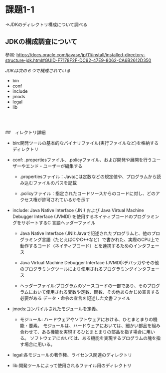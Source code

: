 # 課題1-1
→JDKのディレクトリ構成について調べる


## JDKの構成調査について

参照:
<https://docs.oracle.com/javase/jp/11/install/installed-directory-structure-jdk.html#GUID-F7178F2F-DC92-47E9-8062-CA6B2612D350>


*JDKは次の６つで構成されている*
* bin
* conf
* include
* jmods
* legal
* lib

<br><br>

##　ィレクトリ詳細

- bin:開発ツールの基本的なバイナリファイル(実行ファイルなど)を格納するディレクトリ

- conf: .propertiesファイル、.policyファイル、および開発や展開を行うユーザーやエンド・ユーザーが編集する

    - .propertiesファイル：Javaには定数などの規定値や、プログラムから読み込むファイルのパスを記載

    - .policyファイル：指定されたコードソースからのコードに対し、どのアクセス権が許可されているかを示す

- include: Java Native Interface (JNI) および Java Virtual Machine Debugger Interface (JVMDI) を使用するネイティブコードのプログラミングをサポートするC 言語ヘッダーファイル

    - Java Native Interface (JNI):Javaで記述されたプログラムと、他のプログラミング言語（たとえばCやC++など）で書かれた、実際のCPU上で動作するコード（ネイティブコード）とを連携するためのインタフェース

    - Java Virtual Machine Debugger Interface (JVMDI):デバッガやその他のプログラミングツールにより使用されるプログラミングインタフェース

    - ヘッダーファイル:プログラムのソースコードの一部であり、そのプログラムにおいて使用される変数や定数、関数、その他あらかじめ宣言する必要がある
    データ・命令の宣言を記述した文書ファイル

- jmods:コンパイルされたモジュールを定義。

    - モジュール:
    ハードウェアやソフトウェアにおける、ひとまとまりの機能・要素。
    モジュールは、ハードウェアにおいては、細かい部品を組み合わせて、ある機能を実現するひとまとまりの部品を指す場合に用いる。
    ソフトウェアにおいては、ある機能を実現するプログラムの塊を指す場合に用いる。


- legal:各モジュールの著作権、ライセンス関連のディレクトリ

- lib:開発ツールによって使用されるファイル用のディレクトリ
